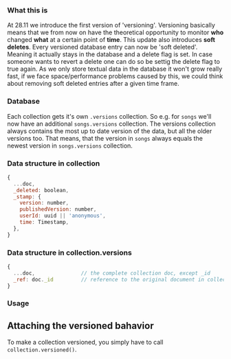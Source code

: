 ### What this is
At 28.11 we introduce the first version of 'versioning'. Versioning basically means that we from now on have the theoretical opportunity to monitor **who** changed **what** at a certain point of **time**. This update also introduces **soft deletes**. Every versioned database entry can now be 'soft deleted'. Meaning it actually stays in the database and a delete flag is set. In case someone wants to revert a delete one can do so be settig the delete flag to true again. As we only store textual data in the database it won't grow really fast, if we face space/performance problems caused by this, we could think about removing soft deleted entries after a given time frame.

### Database
Each collection gets it's own `.versions` collection. So e.g. for `songs` we'll now have an additional `songs.versions` collection.
The versions collection always contains the most up to date version of the data, but all the older versions too.
That means, that the version in `songs` always equals the newest version in `songs.versions` collection.

### Data structure in collection
```js
{
  ...doc,                                                               // actual data e.g. data for a song
  _deleted: boolean,                                                    // true if soft deleted
  _stamp: {
    version: number,                                                    // the version of this document
    publishedVersion: number,                                           // represents the currently published version
    userId: uuid || 'anonymous',
    time: Timestamp,
  },
}
```

### Data structure in collection.versions
```js
{
  ...doc,               // the complete collection doc, except _id
  _ref: doc._id         // reference to the original document in collection
}
```
### Usage

## Attaching the versioned bahavior
To make a collection versioned, you simply have to call `collection.versioned()`.
